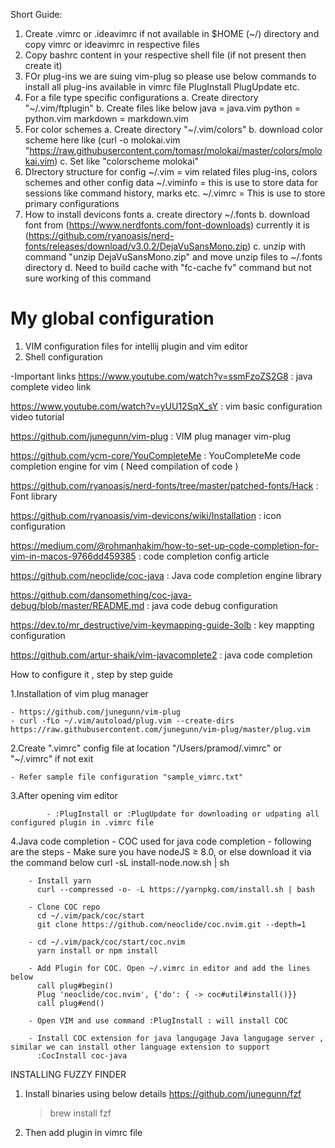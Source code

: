 Short Guide:

1. Create .vimrc or .ideavimrc if not available in $HOME (~/) directory and copy vimrc or ideavimrc in respective files
2. Copy bashrc content in your respective shell file (if not present then create it)
3. FOr plug-ins we are suing vim-plug so please use below commands to install all plug-ins available in vimrc file
    PlugInstall
    PlugUpdate etc.
4. For a file type specific configurations
    a. Create directory "~/.vim/ftplugin" 
    b. Create files like below
        java = java.vim
        python = python.vim
        markdown = markdown.vim
5. For color schemes
    a. Create directory "~/.vim/colors"
    b. download color scheme here like (curl -o molokai.vim "https://raw.githubusercontent.com/tomasr/molokai/master/colors/molokai.vim)
    c. Set like "colorscheme molokai"
5. DIrectory structure for config
    ~/.vim = vim related files plug-ins, colors schemes and other config data
    ~/.viminfo = this is use to store data for sessions like command history, marks etc.
    ~/.vimrc = This is use to store primary configurations
6. How to install devicons fonts
    a. create directory ~/.fonts
    b. download font from (https://www.nerdfonts.com/font-downloads) currently it is (https://github.com/ryanoasis/nerd-fonts/releases/download/v3.0.2/DejaVuSansMono.zip)
    c. unzip with command "unzip DejaVuSansMono.zip" and move unzip files to ~/.fonts directory
    d. Need to build cache with "fc-cache fv" command but not sure working of this command




# My global configuration
1. VIM configuration files for intellij plugin and vim editor
2. Shell configuration

-Important links
https://www.youtube.com/watch?v=ssmFzoZS2G8 : java complete video link 

https://www.youtube.com/watch?v=yUU12SqX_sY : vim basic configuration video tutorial

https://github.com/junegunn/vim-plug : VIM plug manager vim-plug

https://github.com/ycm-core/YouCompleteMe : YouCompleteMe code completion engine for vim ( Need compilation of code ) 

https://github.com/ryanoasis/nerd-fonts/tree/master/patched-fonts/Hack : Font library

https://github.com/ryanoasis/vim-devicons/wiki/Installation : icon configuration 

https://medium.com/@rohmanhakim/how-to-set-up-code-completion-for-vim-in-macos-9766dd459385 : code completion config article

https://github.com/neoclide/coc-java : Java code completion engine library 

https://github.com/dansomething/coc-java-debug/blob/master/README.md : java code debug configuration 

https://dev.to/mr_destructive/vim-keymapping-guide-3olb : key mappting configuration 

https://github.com/artur-shaik/vim-javacomplete2 : java code completion 




How to configure it , step by step guide

1.Installation of vim plug manager

    - https://github.com/junegunn/vim-plug
    - curl -fLo ~/.vim/autoload/plug.vim --create-dirs https://raw.githubusercontent.com/junegunn/vim-plug/master/plug.vim 

2.Create ".vimrc" config file at location "/Users/pramod/.vimrc" or "~/.vimrc" if not exit 
    
    - Refer sample file configuration "sample_vimrc.txt"
    
3.After opening vim editor 
            
            - :PlugInstall or :PlugUpdate for downloading or udpating all configured plugin in .vimrc file

4.Java code completion
    - COC used for java code completion 
    - following are the steps
        - Make sure you have nodeJS ≥ 8.0, or else download it via the command below
          curl -sL install-node.now.sh | sh
        
        - Install yarn
          curl --compressed -o- -L https://yarnpkg.com/install.sh | bash

        - Clone COC repo
          cd ~/.vim/pack/coc/start
          git clone https://github.com/neoclide/coc.nvim.git --depth=1
        
        - cd ~/.vim/pack/coc/start/coc.nvim
          yarn install or npm install 

        - Add Plugin for COC. Open ~/.vimrc in editor and add the lines below
          call plug#begin()
          Plug 'neoclide/coc.nvim', {'do': { -> coc#util#install()}}
          call plug#end()

        - Open VIM and use command :PlugInstall : will install COC 

        - Install COC extension for java langugage Java langugage server , similar we can install other language extension to support
          :CocInstall coc-java  


INSTALLING FUZZY FINDER

1. Install binaries using below details
   https://github.com/junegunn/fzf
   > brew install fzf 
2. Then add plugin in vimrc file


